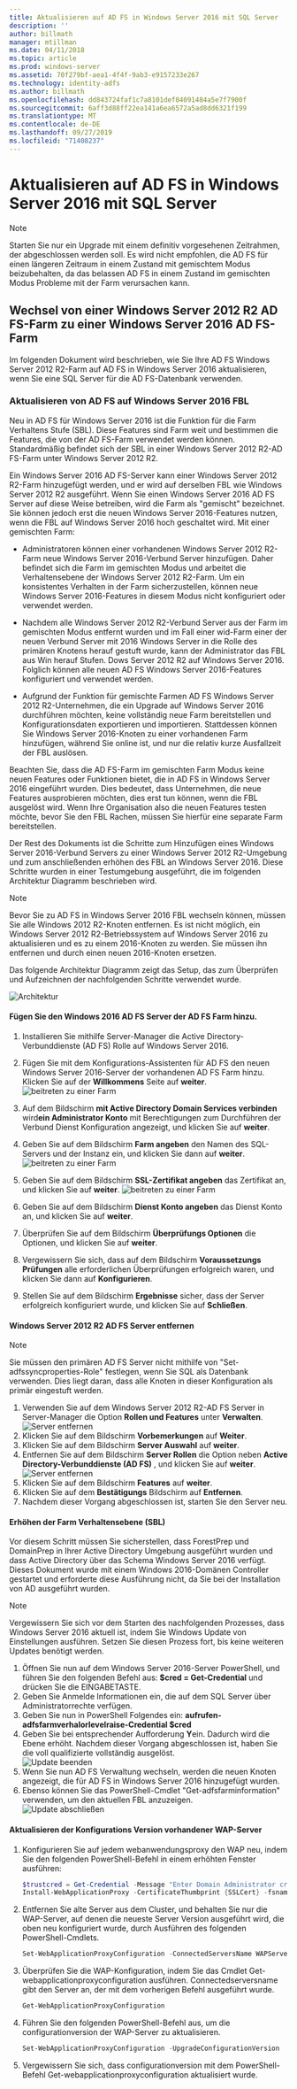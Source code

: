 ```yaml
---
title: Aktualisieren auf AD FS in Windows Server 2016 mit SQL Server
description: ''
author: billmath
manager: mtillman
ms.date: 04/11/2018
ms.topic: article
ms.prod: windows-server
ms.assetid: 70f279bf-aea1-4f4f-9ab3-e9157233e267
ms.technology: identity-adfs
ms.author: billmath
ms.openlocfilehash: dd843724faf1c7a8101def84091484a5e7f7900f
ms.sourcegitcommit: 6aff3d88ff22ea141a6ea6572a5ad8dd6321f199
ms.translationtype: MT
ms.contentlocale: de-DE
ms.lasthandoff: 09/27/2019
ms.locfileid: "71408237"
---
```

# <a name="upgrading-to-ad-fs-in-windows-server-2016-with-sql-server"></a>Aktualisieren auf AD FS in Windows Server 2016 mit SQL Server


> [!NOTE]  
> Starten Sie nur ein Upgrade mit einem definitiv vorgesehenen Zeitrahmen, der abgeschlossen werden soll. Es wird nicht empfohlen, die AD FS für einen längeren Zeitraum in einem Zustand mit gemischtem Modus beizubehalten, da das belassen AD FS in einem Zustand im gemischten Modus Probleme mit der Farm verursachen kann.


## <a name="moving-from-a-windows-server-2012-r2-ad-fs-farm-to-a-windows-server-2016-ad-fs-farm"></a>Wechsel von einer Windows Server 2012 R2 AD FS-Farm zu einer Windows Server 2016 AD FS-Farm  
Im folgenden Dokument wird beschrieben, wie Sie Ihre AD FS Windows Server 2012 R2-Farm auf AD FS in Windows Server 2016 aktualisieren, wenn Sie eine SQL Server für die AD FS-Datenbank verwenden.  

### <a name="upgrading-ad-fs-to-windows-server-2016-fbl"></a>Aktualisieren von AD FS auf Windows Server 2016 FBL  
Neu in AD FS für Windows Server 2016 ist die Funktion für die Farm Verhaltens Stufe (SBL).   Diese Features sind Farm weit und bestimmen die Features, die von der AD FS-Farm verwendet werden können.   Standardmäßig befindet sich der SBL in einer Windows Server 2012 R2-AD FS-Farm unter Windows Server 2012 R2.  

Ein Windows Server 2016 AD FS-Server kann einer Windows Server 2012 R2-Farm hinzugefügt werden, und er wird auf derselben FBL wie Windows Server 2012 R2 ausgeführt.  Wenn Sie einen Windows Server 2016 AD FS Server auf diese Weise betreiben, wird die Farm als "gemischt" bezeichnet.  Sie können jedoch erst die neuen Windows Server 2016-Features nutzen, wenn die FBL auf Windows Server 2016 hoch geschaltet wird.  Mit einer gemischten Farm:  

-   Administratoren können einer vorhandenen Windows Server 2012 R2-Farm neue Windows Server 2016-Verbund Server hinzufügen.  Daher befindet sich die Farm im gemischten Modus und arbeitet die Verhaltensebene der Windows Server 2012 R2-Farm.  Um ein konsistentes Verhalten in der Farm sicherzustellen, können neue Windows Server 2016-Features in diesem Modus nicht konfiguriert oder verwendet werden.  

-   Nachdem alle Windows Server 2012 R2-Verbund Server aus der Farm im gemischten Modus entfernt wurden und im Fall einer wid-Farm einer der neuen Verbund Server mit 2016 Windows Server in die Rolle des primären Knotens herauf gestuft wurde, kann der Administrator das FBL aus Win herauf Stufen. Dows Server 2012 R2 auf Windows Server 2016.  Folglich können alle neuen AD FS Windows Server 2016-Features konfiguriert und verwendet werden.  

-   Aufgrund der Funktion für gemischte Farmen AD FS Windows Server 2012 R2-Unternehmen, die ein Upgrade auf Windows Server 2016 durchführen möchten, keine vollständig neue Farm bereitstellen und Konfigurationsdaten exportieren und importieren.  Stattdessen können Sie Windows Server 2016-Knoten zu einer vorhandenen Farm hinzufügen, während Sie online ist, und nur die relativ kurze Ausfallzeit der FBL auslösen.  

Beachten Sie, dass die AD FS-Farm im gemischten Farm Modus keine neuen Features oder Funktionen bietet, die in AD FS in Windows Server 2016 eingeführt wurden.  Dies bedeutet, dass Unternehmen, die neue Features ausprobieren möchten, dies erst tun können, wenn die FBL ausgelöst wird.  Wenn Ihre Organisation also die neuen Features testen möchte, bevor Sie den FBL Rachen, müssen Sie hierfür eine separate Farm bereitstellen.  

Der Rest des Dokuments ist die Schritte zum Hinzufügen eines Windows Server 2016-Verbund Servers zu einer Windows Server 2012 R2-Umgebung und zum anschließenden erhöhen des FBL an Windows Server 2016.  Diese Schritte wurden in einer Testumgebung ausgeführt, die im folgenden Architektur Diagramm beschrieben wird.  

> [!NOTE]  
> Bevor Sie zu AD FS in Windows Server 2016 FBL wechseln können, müssen Sie alle Windows 2012 R2-Knoten entfernen.  Es ist nicht möglich, ein Windows Server 2012 R2-Betriebssystem auf Windows Server 2016 zu aktualisieren und es zu einem 2016-Knoten zu werden.  Sie müssen ihn entfernen und durch einen neuen 2016-Knoten ersetzen.  

Das folgende Architektur Diagramm zeigt das Setup, das zum Überprüfen und Aufzeichnen der nachfolgenden Schritte verwendet wurde.

![Architektur](media/Upgrading-to-AD-FS-in-Windows-Server-2016-SQL/arch.png)


#### <a name="join-the-windows-2016-ad-fs-server-to-the-ad-fs-farm"></a>Fügen Sie den Windows 2016 AD FS Server der AD FS Farm hinzu.

1.  Installieren Sie mithilfe Server-Manager die Active Directory-Verbunddienste (AD FS) Rolle auf Windows Server 2016.  

2.  Fügen Sie mit dem Konfigurations-Assistenten für AD FS den neuen Windows Server 2016-Server der vorhandenen AD FS Farm hinzu.  Klicken Sie auf der **Willkommens** Seite auf **weiter**.
 ![beitreten zu einer Farm](media/Upgrading-to-AD-FS-in-Windows-Server-2016-SQL/configure1.png)  
3.  Auf dem Bildschirm **mit Active Directory Domain Services verbinden** wird**ein Administrator Konto** mit Berechtigungen zum Durchführen der Verbund Dienst Konfiguration angezeigt, und klicken Sie auf **weiter**.
4.  Geben Sie auf dem Bildschirm **Farm angeben** den Namen des SQL-Servers und der Instanz ein, und klicken Sie dann auf **weiter**.
![beitreten zu einer Farm](media/Upgrading-to-AD-FS-in-Windows-Server-2016-SQL/configure3.png)
5.  Geben Sie auf dem Bildschirm **SSL-Zertifikat angeben** das Zertifikat an, und klicken Sie auf **weiter**.
![beitreten zu einer Farm](media/Upgrading-to-AD-FS-in-Windows-Server-2016-SQL/configure4.png)
6.  Geben Sie auf dem Bildschirm **Dienst Konto angeben** das Dienst Konto an, und klicken Sie auf **weiter**.
7.  Überprüfen Sie auf dem Bildschirm **Überprüfungs Optionen** die Optionen, und klicken Sie auf **weiter**.
8.  Vergewissern Sie sich, dass auf dem Bildschirm **Voraussetzungs Prüfungen** alle erforderlichen Überprüfungen erfolgreich waren, und klicken Sie dann auf **Konfigurieren**.
9.  Stellen Sie auf dem Bildschirm **Ergebnisse** sicher, dass der Server erfolgreich konfiguriert wurde, und klicken Sie auf **Schließen**.


#### <a name="remove-the-windows-server-2012-r2-ad-fs-server"></a>Windows Server 2012 R2 AD FS Server entfernen

>[!NOTE]
>Sie müssen den primären AD FS Server nicht mithilfe von "Set-adfssyncproperties-Role" festlegen, wenn Sie SQL als Datenbank verwenden.  Dies liegt daran, dass alle Knoten in dieser Konfiguration als primär eingestuft werden.

1.  Verwenden Sie auf dem Windows Server 2012 R2-AD FS Server in Server-Manager die Option **Rollen und Features** unter **Verwalten**.
![Server entfernen](media/Upgrading-to-AD-FS-in-Windows-Server-2016-SQL/remove1.png)
2.  Klicken Sie auf dem Bildschirm **Vorbemerkungen** auf **Weiter**.
3.  Klicken Sie auf dem Bildschirm **Server Auswahl** auf **weiter**.
4.  Entfernen Sie auf dem Bildschirm **Server Rollen** die Option neben **Active Directory-Verbunddienste (AD FS)** , und klicken Sie auf **weiter**.
![Server entfernen](media/Upgrading-to-AD-FS-in-Windows-Server-2016-SQL/remove2.png)
5.  Klicken Sie auf dem Bildschirm **Features** auf **weiter**.
6.  Klicken Sie auf dem **Bestätigungs** Bildschirm auf **Entfernen**.
7.  Nachdem dieser Vorgang abgeschlossen ist, starten Sie den Server neu.

#### <a name="raise-the-farm-behavior-level-fbl"></a>Erhöhen der Farm Verhaltensebene (SBL)
Vor diesem Schritt müssen Sie sicherstellen, dass ForestPrep und DomainPrep in Ihrer Active Directory Umgebung ausgeführt wurden und dass Active Directory über das Schema Windows Server 2016 verfügt.  Dieses Dokument wurde mit einem Windows 2016-Domänen Controller gestartet und erforderte diese Ausführung nicht, da Sie bei der Installation von AD ausgeführt wurden.

>[!NOTE]
>Vergewissern Sie sich vor dem Starten des nachfolgenden Prozesses, dass Windows Server 2016 aktuell ist, indem Sie Windows Update von Einstellungen ausführen.  Setzen Sie diesen Prozess fort, bis keine weiteren Updates benötigt werden.

1. Öffnen Sie nun auf dem Windows Server 2016-Server PowerShell, und führen Sie den folgenden Befehl aus: **$cred = Get-Credential** und drücken Sie die EINGABETASTE.
2. Geben Sie Anmelde Informationen ein, die auf dem SQL Server über Administratorrechte verfügen.
3. Geben Sie nun in PowerShell Folgendes ein: **aufrufen-adfsfarmverhalorlevelraise-Credential $cred**
2. Geben Sie bei entsprechender Aufforderung **Y**ein.  Dadurch wird die Ebene erhöht.  Nachdem dieser Vorgang abgeschlossen ist, haben Sie die voll qualifizierte vollständig ausgelöst.  
![Update beenden](media/Upgrading-to-AD-FS-in-Windows-Server-2016-SQL/finish1.png)
3. Wenn Sie nun AD FS Verwaltung wechseln, werden die neuen Knoten angezeigt, die für AD FS in Windows Server 2016 hinzugefügt wurden.  
4. Ebenso können Sie das PowerShell-Cmdlet "Get-adfsfarminformation" verwenden, um den aktuellen FBL anzuzeigen.  
![Update abschließen](media/Upgrading-to-AD-FS-in-Windows-Server-2016-SQL/finish2.png)

#### <a name="upgrade-the-configuration-version-of-existing-wap-servers"></a>Aktualisieren der Konfigurations Version vorhandener WAP-Server
1. Konfigurieren Sie auf jedem webanwendungsproxy den WAP neu, indem Sie den folgenden PowerShell-Befehl in einem erhöhten Fenster ausführen:  
    ```powershell
    $trustcred = Get-Credential -Message "Enter Domain Administrator credentials"
    Install-WebApplicationProxy -CertificateThumbprint {SSLCert} -fsname fsname -FederationServiceTrustCredential $trustcred  
    ```
2. Entfernen Sie alte Server aus dem Cluster, und behalten Sie nur die WAP-Server, auf denen die neueste Server Version ausgeführt wird, die oben neu konfiguriert wurde, durch Ausführen des folgenden PowerShell-Cmdlets.
    ```powershell
    Set-WebApplicationProxyConfiguration -ConnectedServersName WAPServerName1, WAPServerName2
    ```
3. Überprüfen Sie die WAP-Konfiguration, indem Sie das Cmdlet Get-webapplicationproxyconfiguration ausführen. Connectedserversname gibt den Server an, der mit dem vorherigen Befehl ausgeführt wurde.
    ```powershell
    Get-WebApplicationProxyConfiguration
    ```
4. Führen Sie den folgenden PowerShell-Befehl aus, um die configurationversion der WAP-Server zu aktualisieren.
    ```powershell
    Set-WebApplicationProxyConfiguration -UpgradeConfigurationVersion
    ```
5. Vergewissern Sie sich, dass configurationversion mit dem PowerShell-Befehl Get-webapplicationproxyconfiguration aktualisiert wurde.
